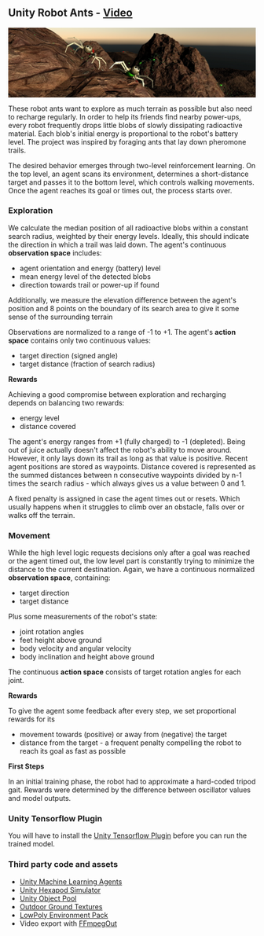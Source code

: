 ## Unity Robot Ants - [Video](https://youtu.be/iUOOoM0NLlo)

<img src="images/ants.png" align="middle" width="1280"/>

These robot ants want to explore as much terrain as possible but also need to recharge regularly. In order to help its friends find nearby power-ups, every robot frequently drops little blobs of slowly dissipating radioactive material. Each blob's initial energy is proportional to the robot's battery level. The project was inspired by foraging ants that lay down pheromone trails.

The desired behavior emerges through two-level reinforcement learning. On the top level, an agent scans its environment, determines a short-distance target and passes it to the bottom level, which controls walking movements. Once the agent reaches its goal or times out, the process starts over.

### Exploration
We calculate the median position of all radioactive blobs within a constant search radius, weighted by their energy levels. Ideally, this should indicate the direction in which a trail was laid down. The agent's continuous **observation space** includes:

* agent orientation and energy (battery) level
* mean energy level of the detected blobs
* direction towards trail or power-up if found

Additionally, we measure the elevation difference between the agent's position and 8 points on the boundary of its search area to give it some sense of the surrounding terrain

Observations are normalized to a range of -1 to +1. The agent's **action space** contains only two continuous values:

* target direction (signed angle)
* target distance (fraction of search radius)

**Rewards**

Achieving a good compromise between exploration and recharging depends on balancing two rewards:

* energy level
* distance covered

The agent's energy ranges from +1 (fully charged) to -1 (depleted). Being out of juice actually doesn't affect the robot's ability to move around. However, it only lays down its trail as long as that value is positive. Recent agent positions are stored as waypoints. Distance covered is represented as the summed distances between n consecutive waypoints divided by n-1 times the search radius - which always gives us a value between 0 and 1.

A fixed penalty is assigned in case the agent times out or resets. Which usually happens when it struggles to climb over an obstacle, falls over or walks off the terrain.

### Movement

While the high level logic requests decisions only after a goal was reached or the agent timed out, the low level part is constantly trying to minimize the distance to the current destination. Again, we have a continuous normalized **observation space**, containing:

* target direction
* target distance

Plus some measurements of the robot's state:

* joint rotation angles
* feet height above ground
* body velocity and angular velocity
* body inclination and height above ground

The continuous **action space** consists of target rotation angles for each joint.

**Rewards**

To give the agent some feedback after every step, we set proportional rewards for its

* movement towards (positive) or away from (negative) the target
* distance from the target - a frequent penalty compelling the robot to reach its goal as fast as possible

**First Steps**

In an initial training phase, the robot had to approximate a hard-coded tripod gait. Rewards were determined by the difference between oscillator values and model outputs.

### Unity Tensorflow Plugin

You will have to install the [Unity Tensorflow Plugin](https://github.com/Unity-Technologies/ml-agents/blob/master/docs/Using-TensorFlow-Sharp-in-Unity.md) before you can run the trained model.

### Third party code and assets

* [Unity Machine Learning Agents](https://github.com/Unity-Technologies/ml-agents) 
* [Unity Hexapod Simulator](https://github.com/etienne-p/UnityHexapodSimulator)
* [Unity Object Pool](https://github.com/thefuntastic/unity-object-pool)
* [Outdoor Ground Textures](https://assetstore.unity.com/packages/2d/textures-materials/floors/outdoor-ground-textures-12555)
* [LowPoly Environment Pack](https://assetstore.unity.com/packages/3d/environments/landscapes/lowpoly-environment-pack-99479)
* Video export with [FFmpegOut](https://github.com/keijiro/FFmpegOut)

